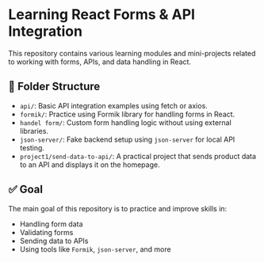 # Learning React Forms & API Integration

This repository contains various learning modules and mini-projects related to working with forms, APIs, and data handling in React.

## 📁 Folder Structure

- `api/`: Basic API integration examples using fetch or axios.
- `formik/`: Practice using Formik library for handling forms in React.
- `handel form/`: Custom form handling logic without using external libraries.
- `json-server/`: Fake backend setup using `json-server` for local API testing.
- `project1/send-data-to-api/`: A practical project that sends product data to an API and displays it on the homepage.

## ✅ Goal

The main goal of this repository is to practice and improve skills in:

- Handling form data
- Validating forms
- Sending data to APIs
- Using tools like `Formik`, `json-server`, and more
